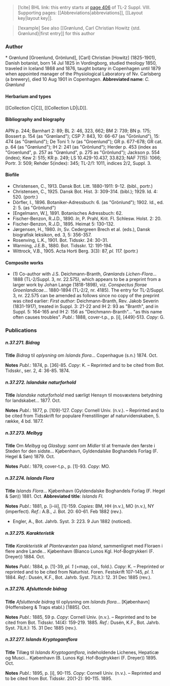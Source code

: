> [!cite] BHL link: this entry starts at [page 406](https://www.biodiversitylibrary.org/page/33258884) of TL-2 Suppl. VIII.
> Supporting pages: [[Abbreviations|abbreviations]], [[Layout key|layout key]].

> [!example] See also [[Grønlund, Carl Christian Howitz {std. Grønlund}|first entry]] for this author

### Author

\* Grønlund \[Groenlund, Grönlund\], \[Carl\] Christian \[Howitz\] (1825-1901), Danish botanist, born 14 Jul 1825 in Vordingborg, studied theology 1850, traveled in Iceland 1868 and 1876, taught botany in Copenhagen until 1879 when appointed manager of the Physiological Laboratory of Nv. Carlsberg (a brewery), died 10 Aug 1901 in Copenhagen. 
**Abbreviated name**: *C. Grønlund*

#### Herbarium and types

[[Collection C|C]], [[Collection LD|LD]].

#### Bibliography and biography

APN p. 244; Barnhart 2: 89; BL 2: 46, 323, 662; BM 2: 739; BN p. 175; Bossert p. 154 (as "Grønland"); CSP 7: 843, 10: 66-67 (as "Grönlund"), 15: 474 (as "Grønlund"); De Toni 1: lv (as "Groenlund"); GR p. 677-678; GR cat. p. 64 (as "Grønlund"); IH 2: 241 (as "Grönlund"); Herder p. 453 (index as "Groenlund", p. 257 as "Grønlund", p. 275 as "Grönlund"); Jackson p. 554 (index); Kew 2: 515; KR p. 249; LS 10.429-10.437, 33.823; NAF 7(15): 1066; Portr. 3: 509; Rehder 5(index): 345; TL-2/1: 1011, indices 2/2, Suppl. 3.

#### Biofile

- Christensen, C., 1913. Dansk Bot. Litt. 1880-1911: 9-12. (bibl., portr.)
- Christensen, C., 1925. Dansk Bot. Hist. 3: 309-314. (bibl.); 1929. Id. 4: 520. (portr.)
- Dörfler, I., 1896. Botaniker-Adressbuch: 6. (as "Grönlund"); 1902. Id., ed. 2: 5. (as "Grönlund")
- \[Engelmann, W.\], 1891. Botanisches Adressbuch: 62.
- Fischer-Benzon, R.J.D., 1890. *In*, P. Prahl, Krit. Fl. Schlesw. Holst. 2: 20.
- Fischer-Benzon, R.J.D., 1895. Heimat 5: 130-132.
- Jørgensen, H., 1980. *In*, Sv. Cedergreen Brech et al. (eds.), Dansk biografisk leksikon, ed. 3, 5: 356-357.
- Rosenving, L.K., 1901. Bot. Tidsskr. 24: 30-31.
- Warming, J.E.B., 1880. Bot. Tidsskr. 12: 191-194.
- Wittrock, V.B., 1905. Acta Horti Berg. 3(3): 87, *pl. 117.* (portr.)

#### Composite works

- (1) Co-author with J.S. Deichmann-Branth, *Grønlands Lichen-Flora*... 1888 (TL-2/Suppl. 3, nr. 22.575), which appears to be a preprint from a larger work by Johan Lange (1818-1898), viz. *Conspectus florae Groenlandicae*... 1880-1894 (TL-2/2, nr. 4185). The entry for TL-2/Suppl. 3, nr. 22.575 can be amended as follows since no copy of the preprint was cited earlier:
*First author*: Deichmann-Branth, Rev. Jakob Severin (1831-1917), treated in Suppl. 3: 21-22 and IH 2: 93 as "Branth", and in Suppl. 5: 164-165 and IH 2: 156 as "Deichmann-Branth"... "as this name often causes troubles".
*Publ*.: 1888, cover-t.p., p. \[i\], \[449\]-513. *Copy*: G.

### Publications

##### n.37.271. Bidrag

**Title**
*Bidrag* til *oplysning* om *Islands flora*... Copenhague (s.n.) 1874. Oct.

**Notes**
*Publ*.: 1874, p. \[36\]-85. *Copy*: K. – Reprinted and to be cited from Bot. Tidsskr., ser. 2, 4: 36-85. 1874.

##### n.37.272. Islandske naturforhold

**Title**
*Islandske naturforhold* med særligt Hensyn til mosvæxtens betydning for landskabet... 1877. Oct.

**Notes**
*Publ*.: 1877, p. \[109\]-127. *Copy*: Cornell Univ. (n.v.). – Reprinted and to be cited from Tidsskrift for populare Frenstillinger af naturvidenskaben, 5. række, 4 bd. 1877.

##### n.37.273. Melbyg

**Title**
Om *Melbyg* og *Glasbyg*: *samt* om *Midler* til at fremavle den første i Steden for den sidste... Kjøbenhavn, Gyldendalske Boghandels Forlag (F. Hegel & Søn) 1879. Oct.

**Notes**
*Publ*.: 1879, cover-t.p., p. \[1\]-93. *Copy*: MO.

##### n.37.274. Islands Flora

**Title**
*Islands Flora*... Kjøbenhavn (Gyldendalske Boghandels Forlag (F. Hegel & Søn)) 1881. Oct.
**Abbreviated title**: *Islands Fl.*

**Notes**
*Publ*.: 1881, p. \[i-iii\], \[1\]-159. *Copies*: BM, HH (n.v.), MO (n.v.), NY (imperfect).
*Ref*.: A.B., J. Bot. 20: 60-61. Feb 1882 (rev.).
- Engler, A., Bot. Jahrb. Syst. 3: 223. 9 Jun 1882 (noticed).

##### n.37.275. Karakteristik

**Title**
*Karakteristik* af *Plantevæxten* paa *Island*, sammenlignet med Floraen i flere andre Lande... Kjøbenhavn (Bianco Lunos Kgl. Hof-Bogtrykkeri (F. Dreyer)) 1884. Oct.

**Notes**
*Publ*.: 1884, p. \[1\]-39, *pl. 1* (=map, col., fold.). *Copy*: K. – Preprinted or reprinted and to be cited from Naturhist. Foren. Festskrift 107-145, *pl. 1.* 1884.
*Ref*.: Dusén, K.F., Bot. Jahrb. Syst. 7(Lit.): 12. 31 Dec 1885 (rev.).

##### n.37.276. Afsluttende bidrag

**Title**
*Afsluttende bidrag* til oplysning om *Islands flora*... \[Kjøbenhavn\] (Hoffensberg & Traps etabl.) \[1885\]. Oct.

**Notes**
*Publ*.: 1885, 59 p. *Copy*: Cornell Univ. (n.v.). – Reprinted and to be cited from Bot. Tidsskr. 14(4): 159-219. 1885.
*Ref*.: Dusén, K.F., Bot. Jahrb. Syst. 7(Lit.): 15. 31 Dec 1885 (rev.).

##### n.37.277. Islands Kryptogamflora

**Title**
Tillæg til *Islands Kryptogamflora*, indeholdende Lichenes, Hepaticæ og Musci... Kjøbenhavn (B. Lunos Kgl. Hof-Bogtrykkeri (F. Dreyer)) 1895. Oct.

**Notes**
*Publ*.: 1895, p. \[i\], 90-115. *Copy*: Cornell Univ. (n.v.). – Reprinted and to be cited from Bot. Tidsskr. 20(1-2): 90-115. 1895.

